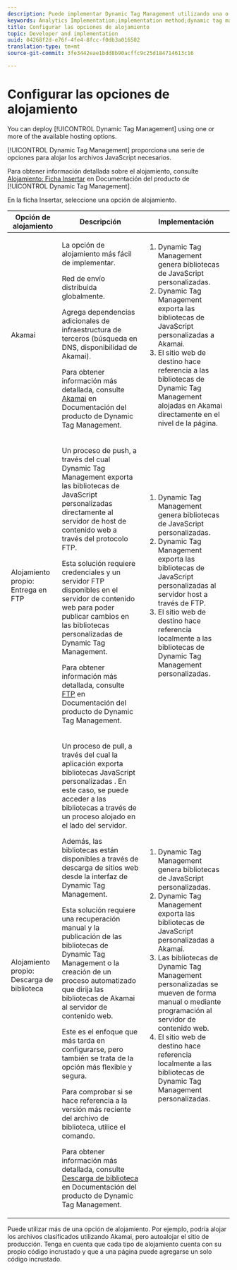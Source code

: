 ```yaml
---
description: Puede implementar Dynamic Tag Management utilizando una o varias de las opciones de alojamiento disponibles.
keywords: Analytics Implementation;implementation method;dynamic tag management;dtm;hosting;hosting options;akamai;self hosting;self-hosting;ftp delivery;ftp hosting;library download
title: Configurar las opciones de alojamiento
topic: Developer and implementation
uuid: 04268f2d-e76f-4fe4-8fcc-f0db3a016502
translation-type: tm+mt
source-git-commit: 3fe3442eae1bdd8b90acffc9c25d184714613c16

---
```



# Configurar las opciones de alojamiento

You can deploy [!UICONTROL Dynamic Tag Management] using one or more of the available hosting options.

[!UICONTROL Dynamic Tag Management] proporciona una serie de opciones para alojar los archivos JavaScript necesarios.

Para obtener información detallada sobre el alojamiento, consulte [Alojamiento: Ficha Insertar](https://docs.adobe.com/content/help/es-ES/dtm/using/client-side/client-side-information.html) en Documentación del producto de [!UICONTROL Dynamic Tag Management].

En la ficha Insertar, seleccione una opción de alojamiento.

<table id="table_229298207DB64838B6F2477DFFAE073F"> 
 <thead> 
  <tr> 
   <th colname="col1" class="entry"> Opción de alojamiento </th> 
   <th colname="col2" class="entry"> Descripción </th> 
   <th colname="col3" class="entry"> Implementación </th> 
  </tr> 
 </thead>
 <tbody> 
  <tr> 
   <td colname="col1"> <p>Akamai </p> </td> 
   <td colname="col2"> <p> La opción de alojamiento más fácil de implementar. </p> <p>Red de envío distribuida globalmente. </p> <p>Agrega dependencias adicionales de infraestructura de terceros (búsqueda en DNS, disponibilidad de Akamai). </p> <p>Para obtener información más detallada, consulte <a href="https://docs.adobe.com/content/help/en/dtm/using/client-side/deployment.html#concept_722B01555D0441ACBB052BC34DC5B67D">Akamai</a> en Documentación del producto de Dynamic Tag Management. </p> </td> 
   <td colname="col3"> 
    <ol id="ol_EF148EF091A645B3962B084963B3C0B0"> 
     <li id="li_7ECE0C331EEE4907A563D581DF1DFEFE">Dynamic Tag Management genera bibliotecas de JavaScript personalizadas. </li> 
     <li id="li_8E2C858290EF4665B2F45ACAFA121CB3">Dynamic Tag Management exporta las bibliotecas de JavaScript personalizadas a Akamai. </li> 
     <li id="li_CE88B10B6E844A56BBB8C575A9363BA9">El sitio web de destino hace referencia a las bibliotecas de Dynamic Tag Management alojadas en Akamai directamente en el nivel de la página. </li> 
    </ol> </td> 
  </tr> 
  <tr> 
   <td colname="col1"> Alojamiento propio: Entrega en FTP </td> 
   <td colname="col2"> <p>Un proceso de <span class="term">push</span>, a través del cual Dynamic Tag Management exporta las bibliotecas de JavaScript personalizadas directamente al servidor de host de contenido web a través del protocolo FTP. </p> <p>Esta solución requiere credenciales y un servidor FTP disponibles en el servidor de contenido web para poder publicar cambios en las bibliotecas personalizadas de Dynamic Tag Management. </p> <p>Para obtener información más detallada, consulte <a href="https://docs.adobe.com/help/en/dtm/using/client-side/deployment.html#task_A7B37CB2C89941A4A4D1F9AF06FC493D">FTP</a> en Documentación del producto de Dynamic Tag Management. </p> </td> 
   <td colname="col3"> 
    <ol id="ol_60348F9C991D4F2B9457006B0F98C834"> 
     <li id="li_24A141C3C7074BF9897C022A22CAE78C">Dynamic Tag Management genera bibliotecas de JavaScript personalizadas. </li> 
     <li id="li_E1E0843060F7447E853EA416A0B033BE">Dynamic Tag Management exporta las bibliotecas de JavaScript personalizadas al servidor host a través de FTP. </li> 
     <li id="li_EAF5D2ABD03B4911A0CFA464AD8791CE">El sitio web de destino hace referencia localmente a las bibliotecas de Dynamic Tag Management personalizadas. </li> 
    </ol> </td> 
  </tr> 
  <tr> 
   <td colname="col1"> Alojamiento propio: Descarga de biblioteca </td> 
   <td colname="col2"> <p>Un proceso de <span class="term">pull</span>, a través del cual la aplicación exporta bibliotecas JavaScript personalizadas
    <!-- to Amazon S3-->. En este caso, se puede acceder a las bibliotecas a través de un proceso alojado en el lado del servidor. </p> <p>Además, las bibliotecas están disponibles a través de descarga de sitios web desde la interfaz de Dynamic Tag Management. </p> <p>Esta solución requiere una recuperación manual y la publicación de las bibliotecas de Dynamic Tag Management o la creación de un proceso automatizado que dirija las bibliotecas de Akamai al servidor de contenido web. </p> <p>Este es el enfoque que más tarda en configurarse, pero también se trata de la opción más flexible y segura. </p> <p>Para comprobar si se hace referencia a la versión más reciente del archivo de biblioteca, utilice el comando. </p> <p>Para obtener información más detallada, consulte <a href="https://docs.adobe.com/content/help/en/dtm/using/client-side/deployment.html#task_B7A42F3B1D3E4B71B0BADD17C181F22A">Descarga de biblioteca</a> en Documentación del producto de Dynamic Tag Management. </p> </td> 
   <td colname="col3"> 
    <ol id="ol_F40B721306FE473496BD657262DFD585"> 
     <li id="li_4EA4D6B555CE4E9CA476C7550C18C061">Dynamic Tag Management genera bibliotecas de JavaScript personalizadas. </li> 
     <li id="li_BA40EBD7AD1546F29D8A209034D06477">Dynamic Tag Management exporta las bibliotecas de JavaScript personalizadas a Akamai. </li> 
     <li id="li_E107E69E386A40F3B067F9991C2979AF">Las bibliotecas de Dynamic Tag Management personalizadas se mueven de forma manual o mediante programación al servidor de contenido web. </li> 
     <li id="li_0809038453B544168A20CE09D7E5AC59">El sitio web de destino hace referencia localmente a las bibliotecas de Dynamic Tag Management personalizadas. </li> 
    </ol> </td> 
  </tr> 
 </tbody> 
</table>

Puede utilizar más de una opción de alojamiento. Por ejemplo, podría alojar los archivos clasificados utilizando Akamai, pero autoalojar el sitio de producción. Tenga en cuenta que cada tipo de alojamiento cuenta con su propio código incrustado y que a una página puede agregarse un solo código incrustado.
